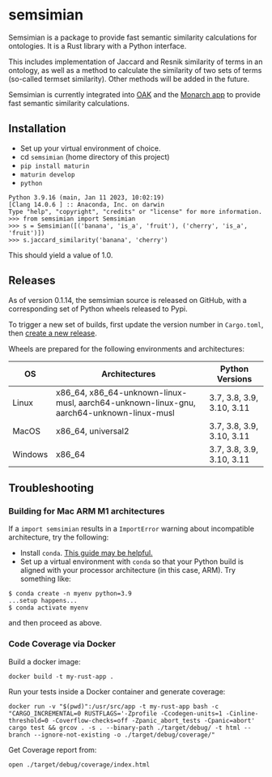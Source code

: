 # semsimian

Semsimian is a package to provide fast semantic similarity calculations for ontologies. 
It is a Rust library with a Python interface. 

This includes implementation of Jaccard and Resnik similarity of terms in an ontology,
as well as a method to calculate the similarity of two sets of terms (so-called
termset similarity). Other methods will be added in the future.

Semsimian is currently integrated into [OAK](https://github.com/INCATools/ontology-access-kit) and
the [Monarch app](https://github.com/monarch-initiative/monarch-app) to provide fast semantic 
similarity calculations.

## Installation

- Set up your virtual environment of choice.
- cd `semsimian` (home directory of this project)
- `pip install maturin`
- `maturin develop`
- `python`
```
Python 3.9.16 (main, Jan 11 2023, 10:02:19) 
[Clang 14.0.6 ] :: Anaconda, Inc. on darwin
Type "help", "copyright", "credits" or "license" for more information.
>>> from semsimian import Semsimian
>>> s = Semsimian([('banana', 'is_a', 'fruit'), ('cherry', 'is_a', 'fruit')])
>>> s.jaccard_similarity('banana', 'cherry')
```
This should yield a value of 1.0.


## Releases

As of version 0.1.14, the semsimian source is released on GitHub, with a corresponding set of Python wheels released to Pypi.

To trigger a new set of builds, first update the version number in `Cargo.toml`, then [create a new release](https://github.com/monarch-initiative/semsimian/releases/new).

Wheels are prepared for the following environments and architectures:

| OS      | Architectures                                                                            | Python Versions           |
|---------|------------------------------------------------------------------------------------------|---------------------------|
| Linux   | x86_64, x86_64-unknown-linux-musl, aarch64-unknown-linux-gnu, aarch64-unknown-linux-musl | 3.7, 3.8, 3.9, 3.10, 3.11 |
| MacOS   | x86_64, universal2                                                                       | 3.7, 3.8, 3.9, 3.10, 3.11 |
| Windows | x86_64                                                                                   | 3.7, 3.8, 3.9, 3.10, 3.11 |

## Troubleshooting

### Building for Mac ARM M1 architectures

If a `import semsimian` results in a `ImportError` warning about incompatible architecture, try the following:
- Install `conda`. [This guide may be helpful.](https://towardsdatascience.com/how-to-manage-conda-environments-on-an-apple-silicon-m1-mac-1e29cb3bad12)
- Set up a virtual environment with `conda` so that your Python build is aligned with your processor architecture (in this case, ARM).
Try something like:
```
$ conda create -n myenv python=3.9
...setup happens...
$ conda activate myenv
```
and then proceed as above.


### Code Coverage via Docker

Build a docker image:

```
docker build -t my-rust-app .
```

Run your tests inside a Docker container and generate coverage:
```
docker run -v "$(pwd)":/usr/src/app -t my-rust-app bash -c "CARGO_INCREMENTAL=0 RUSTFLAGS='-Zprofile -Ccodegen-units=1 -Cinline-threshold=0 -Coverflow-checks=off -Zpanic_abort_tests -Cpanic=abort' cargo test && grcov . -s . --binary-path ./target/debug/ -t html --branch --ignore-not-existing -o ./target/debug/coverage/"
```

Get Coverage report from:
```
open ./target/debug/coverage/index.html

```
